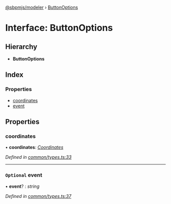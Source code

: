 [@sbpmjs/modeler](../README.md) › [ButtonOptions](buttonoptions.md)

# Interface: ButtonOptions

## Hierarchy

* **ButtonOptions**

## Index

### Properties

* [coordinates](buttonoptions.md#coordinates)
* [event](buttonoptions.md#optional-event)

## Properties

###  coordinates

• **coordinates**: *[Coordinates](coordinates.md)*

*Defined in [common/types.ts:33](https://github.com/mkolodiy/sbpmjs/blob/56eff71/packages/sbpm-modeler/lib/common/types.ts#L33)*

___

### `Optional` event

• **event**? : *string*

*Defined in [common/types.ts:37](https://github.com/mkolodiy/sbpmjs/blob/56eff71/packages/sbpm-modeler/lib/common/types.ts#L37)*
